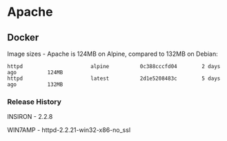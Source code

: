 # Apache

## Docker

Image sizes - Apache is 124MB on Alpine, compared to 132MB on Debian:

```
httpd                      alpine          0c388cccfd04        2 days ago          124MB
httpd                      latest          2d1e5208483c        5 days ago          132MB
```



### Release History

INSIRON - 2.2.8

WIN7AMP - httpd-2.2.21-win32-x86-no_ssl

